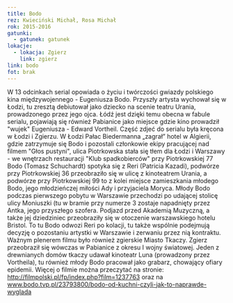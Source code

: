 ```yaml
---
title: Bodo
rez: Kwieciński Michał, Rosa Michał
rok: 2015-2016
gatunki: 
  - gatunek: gatunek
lokacje:
  - lokacja: Zgierz
    link: zgierz
link: bodo
fot: brak
---
```

W 13 odcinkach serial opowiada o życiu i twórczości gwiazdy polskiego kina międzywojennego - Eugeniusza Bodo. Przyszły artysta wychował się w Łodzi, tu zresztą debiutował jako dziecko na scenie teatru Urania, prowadzonego przez jego ojca. Łódź jest dzięki temu obecna w fabule serialu, pojawiają się również Pabianice jako miejsce gdzie kino prowadził "wujek" Eugeniusza - Edward Vortheil. 
Część zdjeć do serialu była kręcona w Łodzi i Zgierzu. W Łodzi Pałac Biedermanna „zagrał” hotel w Algierii, gdzie zatrzymuje się Bodo i pozostali członkowie ekipy pracującej nad filmem "Głos pustyni", ulica Piotrkowska stała się tłem dla Łodzi i Warszawy - we wnętrzach restauracji "Klub spadkobierców" przy Piotrkowskiej 77 Bodo (Tomasz Schuchardt) spotyka się z Reri (Patricia Kazadi), podwórze przy Piotrkowskiej 36 przeobraziło się w ulicę z kinoteatrem Urania, a podwórze przy Piotrkowskiej 99 to z kolei miejsce zamieszkania młodego Bodo, jego młodzieńczej miłości Ady i przyjaciela Moryca. Młody Bodo podczas pierwszego pobytu w Warszawie przechodzi po udającej stolicę ulicy Moniuszki (tu w bramie przy numerze 3 zostaje napadnięty przez Antka, jego przyszłego szofera. Podjazd przed Akademią Muzyczną, a także jej dziedziniec przeobraziły się w otoczenie warszawskiego hotelu Bristol. To tu Bodo odwozi Reri po kolacji, tu także wspólnie podejmują decyzję o pozostaniu artystki w Warszawie i zerwaniu przez nią kontraktu.
Ważnym plenerem filmu było również zgierskie Miasto Tkaczy. Zgierz przeobraził się wówczas w Pabianice z okresu I wojny światowej. Jeden z drewnianych domów tkaczy udawał kinoteatr Luna (prowadzony przez Vortheila), tu również młody Bodo pracował jako grabarz, chowający ofiary epidemii. 
Więcej o filmie można przeczytać na stronie: http://filmpolski.pl/fp/index.php?film=1237763 oraz na
www.bodo.tvp.pl/23793800/bodo-od-kuchni-czyli-jak-to-naprawde-wyglada
